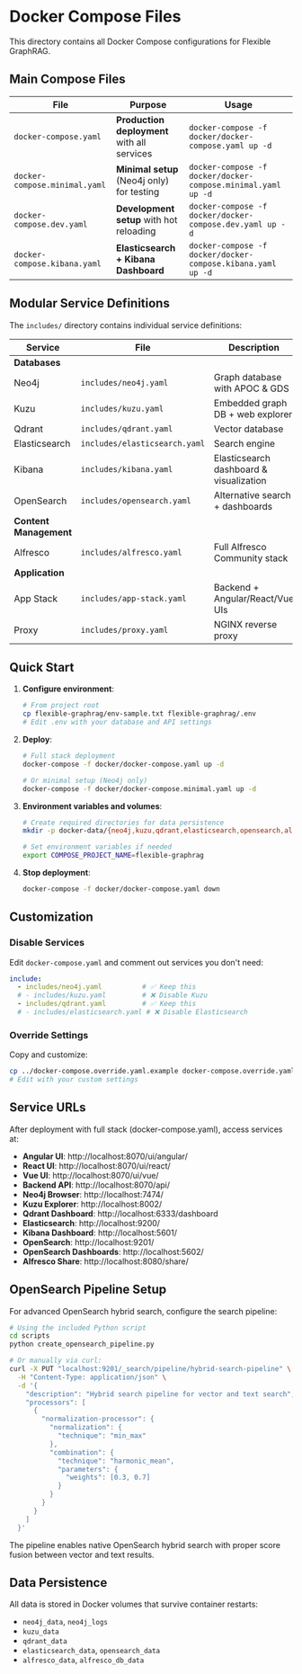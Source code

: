 # Docker Compose Files

This directory contains all Docker Compose configurations for Flexible GraphRAG.

## Main Compose Files

| File | Purpose | Usage |
|------|---------|-------|
| `docker-compose.yaml` | **Production deployment** with all services | `docker-compose -f docker/docker-compose.yaml up -d` |
| `docker-compose.minimal.yaml` | **Minimal setup** (Neo4j only) for testing | `docker-compose -f docker/docker-compose.minimal.yaml up -d` |
| `docker-compose.dev.yaml` | **Development setup** with hot reloading | `docker-compose -f docker/docker-compose.dev.yaml up -d` |
| `docker-compose.kibana.yaml` | **Elasticsearch + Kibana Dashboard** | `docker-compose -f docker/docker-compose.kibana.yaml up -d` |

## Modular Service Definitions

The `includes/` directory contains individual service definitions:

| Service | File | Description |
|---------|------|-------------|
| **Databases** |
| Neo4j | `includes/neo4j.yaml` | Graph database with APOC & GDS |
| Kuzu | `includes/kuzu.yaml` | Embedded graph DB + web explorer |
| Qdrant | `includes/qdrant.yaml` | Vector database |
| Elasticsearch | `includes/elasticsearch.yaml` | Search engine |
| Kibana | `includes/kibana.yaml` | Elasticsearch dashboard & visualization |
| OpenSearch | `includes/opensearch.yaml` | Alternative search + dashboards |
| **Content Management** |
| Alfresco | `includes/alfresco.yaml` | Full Alfresco Community stack |
| **Application** |
| App Stack | `includes/app-stack.yaml` | Backend + Angular/React/Vue UIs |
| Proxy | `includes/proxy.yaml` | NGINX reverse proxy |

## Quick Start

1. **Configure environment**:
   ```bash
   # From project root
   cp flexible-graphrag/env-sample.txt flexible-graphrag/.env
   # Edit .env with your database and API settings
   ```

2. **Deploy**:
   ```bash
   # Full stack deployment
   docker-compose -f docker/docker-compose.yaml up -d
   
   # Or minimal setup (Neo4j only)
   docker-compose -f docker/docker-compose.minimal.yaml up -d
   ```

3. **Environment variables and volumes**:
   ```bash
   # Create required directories for data persistence
   mkdir -p docker-data/{neo4j,kuzu,qdrant,elasticsearch,opensearch,alfresco}
   
   # Set environment variables if needed
   export COMPOSE_PROJECT_NAME=flexible-graphrag
   ```

4. **Stop deployment**:
   ```bash
   docker-compose -f docker/docker-compose.yaml down
   ```

## Customization

### Disable Services
Edit `docker-compose.yaml` and comment out services you don't need:

```yaml
include:
  - includes/neo4j.yaml          # ✅ Keep this
  # - includes/kuzu.yaml         # ❌ Disable Kuzu
  - includes/qdrant.yaml         # ✅ Keep this
  # - includes/elasticsearch.yaml # ❌ Disable Elasticsearch
```

### Override Settings
Copy and customize:
```bash
cp ../docker-compose.override.yaml.example docker-compose.override.yaml
# Edit with your custom settings
```

## Service URLs

After deployment with full stack (docker-compose.yaml), access services at:

- **Angular UI**: http://localhost:8070/ui/angular/
- **React UI**: http://localhost:8070/ui/react/
- **Vue UI**: http://localhost:8070/ui/vue/
- **Backend API**: http://localhost:8070/api/
- **Neo4j Browser**: http://localhost:7474/
- **Kuzu Explorer**: http://localhost:8002/
- **Qdrant Dashboard**: http://localhost:6333/dashboard
- **Elasticsearch**: http://localhost:9200/
- **Kibana Dashboard**: http://localhost:5601/
- **OpenSearch**: http://localhost:9201/
- **OpenSearch Dashboards**: http://localhost:5602/
- **Alfresco Share**: http://localhost:8080/share/

## OpenSearch Pipeline Setup

For advanced OpenSearch hybrid search, configure the search pipeline:

```bash
# Using the included Python script
cd scripts
python create_opensearch_pipeline.py

# Or manually via curl:
curl -X PUT "localhost:9201/_search/pipeline/hybrid-search-pipeline" \
  -H "Content-Type: application/json" \
  -d '{
    "description": "Hybrid search pipeline for vector and text search",
    "processors": [
      {
        "normalization-processor": {
          "normalization": {
            "technique": "min_max"
          },
          "combination": {
            "technique": "harmonic_mean",
            "parameters": {
              "weights": [0.3, 0.7]
            }
          }
        }
      }
    ]
  }'
```

The pipeline enables native OpenSearch hybrid search with proper score fusion between vector and text results.

## Data Persistence

All data is stored in Docker volumes that survive container restarts:
- `neo4j_data`, `neo4j_logs`
- `kuzu_data`
- `qdrant_data`
- `elasticsearch_data`, `opensearch_data`
- `alfresco_data`, `alfresco_db_data`
